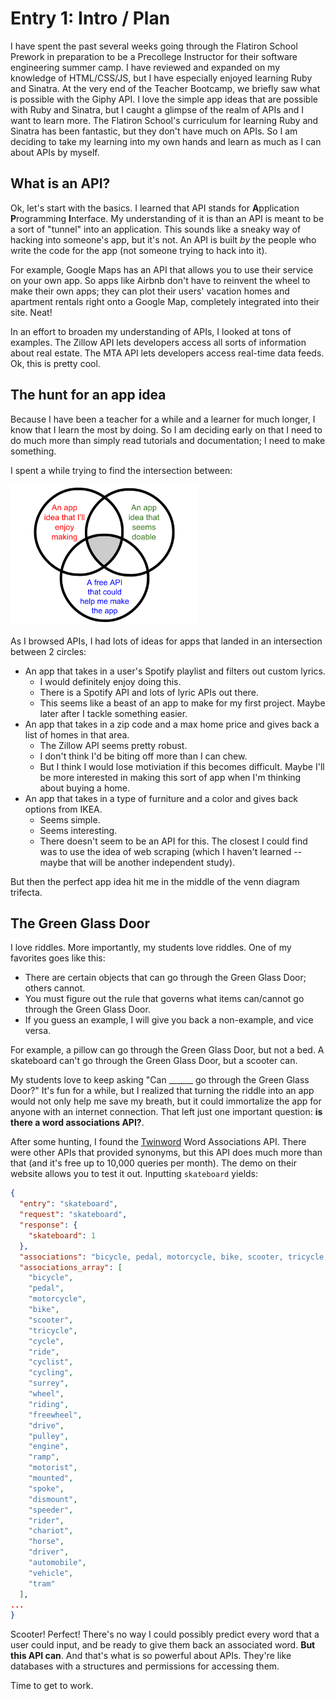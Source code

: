 # Entry 1: Intro / Plan

I have spent the past several weeks going through the Flatiron School Prework in preparation to be a Precollege Instructor for their software engineering summer camp.  I have reviewed and expanded on my knowledge of HTML/CSS/JS, but I have especially enjoyed learning Ruby and Sinatra.  At the very end of the Teacher Bootcamp, we briefly saw what is possible with the Giphy API.  I love the simple app ideas that are possible with Ruby and Sinatra, but I caught a glimpse of the realm of APIs and I want to learn more.  The Flatiron School's curriculum for learning Ruby and Sinatra has been fantastic, but they don't have much on APIs.  So I am deciding to take my learning into my own hands and learn as much as I can about APIs by myself.  

## What is an API?

Ok, let's start with the basics.  I learned that API stands for **A**pplication **P**rogramming **I**nterface.  My understanding of it is than an API is meant to be a sort of "tunnel" into an application.  This sounds like a sneaky way of hacking into someone's app, but it's not.  An API is built *by* the people who write the code for the app (not someone trying to hack into it).

For example, Google Maps has an API that allows you to use their service on your own app. So apps like Airbnb don't have to reinvent the wheel to make their own apps; they can plot their users' vacation homes and apartment rentals right onto a Google Map, completely integrated into their site.  Neat!

In an effort to broaden my understanding of APIs, I looked at tons of examples.  The Zillow API lets developers access all sorts of information about real estate.  The MTA API lets developers access real-time data feeds.  Ok, this is pretty cool.

## The hunt for an app idea

Because I have been a teacher for a while and a learner for much longer, I know that I learn the most by doing.  So I am deciding early on that I need to do much more than simply read tutorials and documentation; I need to make something.

I spent a while trying to find the intersection between:

<img src="../images/01-api-venn-diagram.png" style="width: 300px;" />

As I browsed APIs, I had lots of ideas for apps that landed in an intersection between 2 circles:

- An app that takes in a user's Spotify playlist and filters out custom lyrics.
  - I would definitely enjoy doing this.
  - There is a Spotify API and lots of lyric APIs out there.
  - This seems like a beast of an app to make for my first project.  Maybe later after I tackle something easier.
- An app that takes in a zip code and a max home price and gives back a list of homes in that area.
  - The Zillow API seems pretty robust.
  - I don't think I'd be biting off more than I can chew.
  - But I think I would lose motiviation if this becomes difficult.  Maybe I'll be more interested in making this sort of app when I'm thinking about buying a home.
- An app that takes in a type of furniture and a color and gives back options from IKEA.
  - Seems simple.
  - Seems interesting.
  - There doesn't seem to be an API for this.  The closest I could find was to use the idea of web scraping (which I haven't learned -- maybe that will be another independent study).

But then the perfect app idea hit me in the middle of the venn diagram trifecta.

## The Green Glass Door

I love riddles.  More importantly, my students love riddles.  One of my favorites goes like this:

- There are certain objects that can go through the Green Glass Door; others cannot.
- You must figure out the rule that governs what items can/cannot go through the Green Glass Door.
- If you guess an example, I will give you back a non-example, and vice versa.

For example, a pillow can go through the Green Glass Door, but not a bed.  A skateboard can't go through the Green Glass Door, but a scooter can.

My students love to keep asking "Can ______ go through the Green Glass Door?"  It's fun for a while, but I realized that turning the riddle into an app would not only help me save my breath, but it could immortalize the app for anyone with an internet connection.  That left just one important question: **is there a word associations API?**.

After some hunting, I found the [Twinword](https://www.twinword.com/api/) Word Associations API.  There were other APIs that provided synonyms, but this API does much more than that (and it's free up to 10,000 queries per month).  The demo on their website allows you to test it out. Inputting `skateboard` yields:
```json
{
  "entry": "skateboard",
  "request": "skateboard",
  "response": {
    "skateboard": 1
  },
  "associations": "bicycle, pedal, motorcycle, bike, scooter, tricycle, cycle, ride, cyclist, cycling, surrey, wheel, riding, freewheel, drive, pulley, engine, ramp, motorist, mounted, spoke, dismount, speeder, rider, chariot, horse, driver, automobile, vehicle, tram",
  "associations_array": [
    "bicycle",
    "pedal",
    "motorcycle",
    "bike",
    "scooter",
    "tricycle",
    "cycle",
    "ride",
    "cyclist",
    "cycling",
    "surrey",
    "wheel",
    "riding",
    "freewheel",
    "drive",
    "pulley",
    "engine",
    "ramp",
    "motorist",
    "mounted",
    "spoke",
    "dismount",
    "speeder",
    "rider",
    "chariot",
    "horse",
    "driver",
    "automobile",
    "vehicle",
    "tram"
  ],
...
}
```

Scooter!  Perfect!  There's no way I could possibly predict every word that a user could input, and be ready to give them back an associated word.  **But this API can**.  And that's what is so powerful about APIs.  They're like databases with a structures and permissions for accessing them.

Time to get to work.